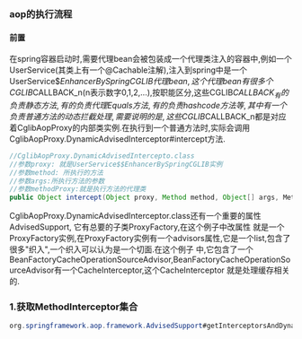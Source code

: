 ### aop的执行流程
#### 前置
在spring容器启动时,需要代理bean会被包装成一个代理类注入的容器中,例如一个UserService(其类上有一个@Cachable注解),注入到spring中是一个UserService$$EnhancerBySpringCGLIB代理bean,
这个代理bean有很多个CGLIB$CALLBACK_n(n表示数字0,1,2,...),按职能区分,这些CGLIB$CALLBACK_有的负责静态方法,有的负责代理Equals方法,有的负责hashcode方法等,
其中有一个负责普通方法的动态拦截处理,需要说明的是,这些CGLIB$CALLBACK_n都是对应着CglibAopProxy的内部类实例.在执行到一个普通方法时,实际会调用
CglibAopProxy.DynamicAdvisedInterceptor#intercept方法.
```java
//CglibAopProxy.DynamicAdvisedIntercepto.class
//参数proxy: 就是UserService$$EnhancerBySpringCGLIB实例
//参数method: 所执行的方法
//参数args:所执行方法的参数
//参数methodProxy:就是执行方法的代理类
public Object intercept(Object proxy, Method method, Object[] args, MethodProxy methodProxy) throws Throwable {}

```
CglibAopProxy.DynamicAdvisedInterceptor.class还有一个重要的属性AdvisedSupport, 它有总要的子类ProxyFactory,在这个例子中改属性
就是一个ProxyFactory实例,在ProxyFactory实例有一个advisors属性,它是一个list,包含了很多"织入",一个织入可以认为是一个切面.在这个例子
中,它包含了一个BeanFactoryCacheOperationSourceAdvisor,BeanFactoryCacheOperationSourceAdvisor有一个CacheInterceptor,这个CacheInterceptor
就是处理缓存相关的.
### 1.获取MethodInterceptor集合
```java
org.springframework.aop.framework.AdvisedSupport#getInterceptorsAndDynamicInterceptionAdvice
```

